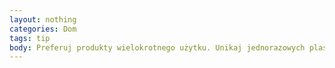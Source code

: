 ```yaml
---
layout: nothing
categories: Dom
tags: tip
body: Preferuj produkty wielokrotnego użytku. Unikaj jednorazowych plastikowych kubków, chusteczek, serwetek, foliowych toreb i innych. W dłuższej perspektywie kosztuje to zwykle więcej pieniędzy, a dodatkowo wymaga większej ilości surowców i energii w porównaniu do podobnych produktów wielokrotnego użytku.
---
```

